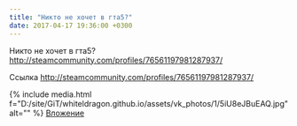 ```yaml
---
title: "Никто не хочет в гта5?"
date: 2017-04-17 19:36:00 +0300
---
```


Никто не хочет в гта5?
http://steamcommunity.com/profiles/76561197981287937/

Ссылка
http://steamcommunity.com/profiles/76561197981287937/

{% include media.html f="D:/site/GiT/whiteldragon.github.io/assets/vk_photos/1/5iU8eJBuEAQ.jpg" alt="" %}
[Вложение](http://steamcommunity.com/profiles/76561197981287937/)

